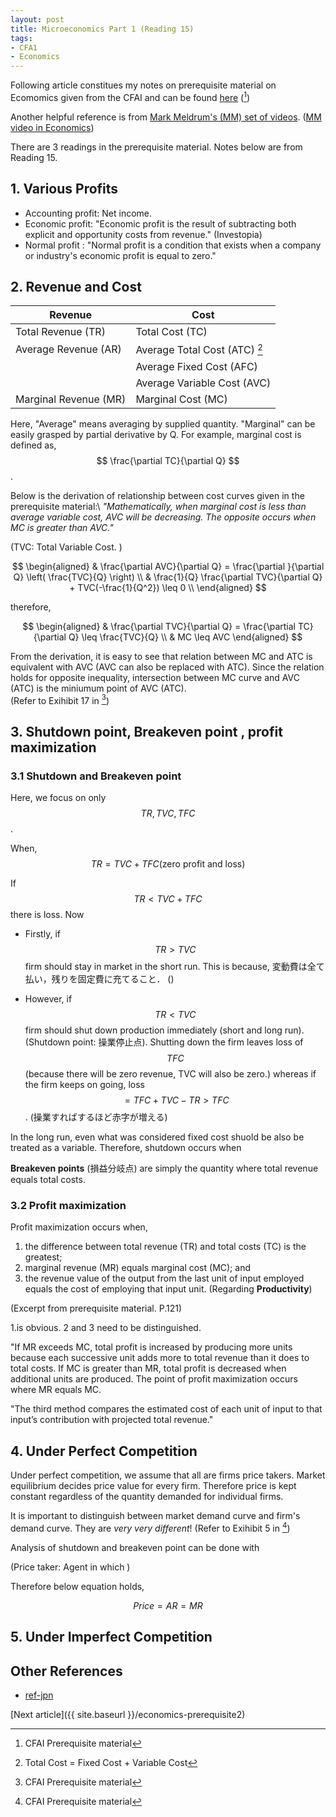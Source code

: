 ```yaml
---
layout: post
title: Microeconomics Part 1 (Reading 15)
tags: 
- CFA1
- Economics
---
```


<script src="https://cdn.mathjax.org/mathjax/latest/MathJax.js?config=TeX-AMS-MML_HTMLorMML" type="text/javascript"></script>
Following article constitues my notes on prerequisite material on Ecomomics given from the CFAI and can be found [here](https://www.cfainstitute.org/-/media/documents/support/programs/cfa/prerequisite-economics-material-demand-and-supply-analysis-intro.ashx)
([^1])


[^1]: CFAI Prerequisite material

Another helpful reference is from [Mark Meldrum's (MM) set of videos](https://www.youtube.com/watch?v=pitQYVFgibs&list=PLM9WI-4yn8BIkIVB9yfFcTVKT3uO_d3hZ&index=4).
([MM video in Economics](https://www.youtube.com/watch?v=S4cKRMSyqk0&list=PLM9WI-4yn8BIkIVB9yfFcTVKT3uO_d3hZ&index=34))

There are 3 readings in the prerequisite material. 
Notes below are from Reading 15. 

## 1. Various Profits

- Accounting profit: Net income. 
- Economic profit: "Economic profit is the result of subtracting both explicit and opportunity costs from revenue." (Investopia) 
- Normal profit : "Normal profit is a condition that exists when a company or industry's economic profit is equal to zero."



## 2. Revenue and Cost

| Revenue | Cost |
----|---- 
| Total Revenue (TR)  | Total Cost (TC) |
| Average Revenue (AR)  | Average Total Cost (ATC) [^2]|
|   | Average Fixed Cost (AFC) |
|   | Average Variable Cost (AVC) |
| Marginal Revenue (MR) | Marginal Cost (MC) |

[^2]: Total Cost = Fixed Cost + Variable Cost


Here, "Average" means averaging by supplied quantity. 
"Marginal" can be easily grasped by partial derivative by Q. For example, marginal cost is defined as, 
$$ \frac{\partial TC}{\partial Q} $$.




Below is the derivation of relationship between cost curves given in the prerequisite material:\\
*"Mathematically, when marginal cost is less than average variable cost, AVC will be decreasing. The opposite occurs when MC is greater than AVC."*

(TVC: Total Variable Cost. )

$$
\begin{aligned}
& \frac{\partial AVC}{\partial Q} = \frac{\partial }{\partial Q} \left( \frac{TVC}{Q} \right) \\
& \frac{1}{Q} \frac{\partial TVC}{\partial Q} + TVC(-\frac{1}{Q^2}) \leq 0 \\
\end{aligned}
$$

therefore, 

$$
\begin{aligned}
& \frac{\partial TVC}{\partial Q} = \frac{\partial TC}{\partial Q} \leq \frac{TVC}{Q} \\
& MC  \leq AVC
\end{aligned}
$$

From the derivation, it is easy to see that relation between MC and ATC is equivalent with AVC (AVC can also be replaced with ATC). 
Since the relation holds for opposite inequality, 
intersection between MC curve and AVC (ATC) is the miniumum point of AVC (ATC).  
(Refer to Exihibit 17 in [^1])


## 3. Shutdown point, Breakeven point , profit maximization


### 3.1 Shutdown and Breakeven point
Here, we focus on only $$TR, TVC, TFC$$. 

When,
$$
TR = TVC + TFC (\text{zero profit and loss})
$$

If $$TR < TVC + TFC $$ there is loss. Now  

* Firstly, if $$TR > TVC$$ firm should stay in market in the short run. This is because, 
変動費は全て払い，残りを固定費に充てること．
()

* However, if $$TR < TVC $$ firm should shut down production immediately (short and long run). (Shutdown point: 操業停止点).
Shutting down the firm leaves loss of $$TFC$$ (because there will be zero revenue, TVC will also be zero.) whereas if the firm keeps on going, loss $$=TFC+TVC-TR > TFC $$. 
(操業すればするほど赤字が増える)

In the long run, even what was considered fixed cost shuold be also be treated as a variable.
Therefore, shutdown occurs when 


**Breakeven points** (損益分岐点) are simply the quantity where total revenue equals total costs.


### 3.2 Profit maximization


Profit maximization occurs when,

1. the difference between total revenue (TR) and total costs (TC) is the greatest;
2. marginal revenue (MR) equals marginal cost (MC); and
3. the revenue value of the output from the last unit of input employed equals the cost of employing that input unit. (Regarding **Productivity**)

(Excerpt from prerequisite material. P.121)

1.is obvious. 2 and 3 need to be distinguished.

"If MR exceeds MC, total profit is increased by producing more units because each successive unit adds more to total revenue than it does to total costs. If MC is greater than MR, total profit is decreased when additional units are produced. The point of profit maximization occurs where MR equals MC. 

"The third method compares the estimated cost of each unit of input to that input’s contribution with projected total revenue."


## 4. Under Perfect Competition
Under perfect competition, we assume that all are firms price takers.
Market equilibrium decides price value for every firm. Therefore price is kept constant regardless of the quantity demanded for individual firms.

It is important to distinguish between market demand curve and firm's demand curve. They are *very very different*!
(Refer to Exihibit 5 in [^1])


Analysis of shutdown and breakeven point can be done with


<!-- ![_config.yml]({{ site.baseurl }}/images/cfa1/econ-pre17.png) -->
<!-- ![_config.yml]({{ site.baseurl }}/images/cfa1/econ-pre5.png) -->


(Price taker: Agent in which )

Therefore below equation holds,

$$
\begin{equation}
Price = AR = MR
\end{equation}
$$






## 5. Under Imperfect Competition



## Other References
* [ref-jpn](https://gakureki-zero.com/breakeven-point/)


[Next article]({{ site.baseurl }}/economics-prerequisite2)
